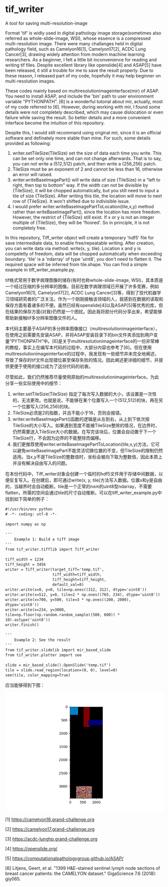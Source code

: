 # tif_writer
A tool for saving multi-resolution-image

Format 'tif' is widly used in digital pathology image storage(sometimes also referred as whole-slide-image, WSI), whose essence is a compressed multi-resolution image. There were many challanges held in digital pathology field, such as Camelyon16[1], Camelyon17[2], ACDC Lung Cancer[3], drawing widely attention from modern machine learning researchers. As a beginner, I felt a little bit inconvenience for reading and writing tif files. Despite excellent library like openslide[4] and ASAP[5] have been released, it still a trouble for me to save the result properly. Due to these reason, I released part of my code, hopefully it may help beginner on multi-resolution images.

These codes mainly based on multiresolutionimageinterface(mir) of ASAP. You need to install ASAP, and include the 'bin' path to user environment variable "PYTHONPATH". [6] is a wonderful tutorial about mir, actually, most of my code referred to [6]. However, during working with mir, I found some details were not completely described, which may cause dislocation or even failure while saving the result. So better details and a more convenient interface become the intuition of this repository.

Despite this, I would still recommand using original mir, since it is an official software and definately more stable than mine. For such, some details provided as following:
1. writer.setTileSize(TileSize) set the size of data each time you write. This can be set only one time, and can not change afterwards. That is to say, you can not write a (512,512) patch, and then write a (256,256) patch.
2. TileSize must be an exponent of 2 and cannot be less than 16, otherwise an error will raised.
3. writer.writeBaseImagePart() will write data of size {TileSize} in a "left to right, then top to bottom" way. If the width can not be divisible by {TileSize}, it will be chopped automatically, but you still need to input a tile of size {TileSize}. After writing this tile, the location will move to next row of {TileSize}. It won't shifted due to indivisible issue.
4. I would prefer writer.writeBaseImagePartToLocation(tile,x,y) method rather than writeBaseImagePart(), since the location has more freedom. However, the restrict of {TileSize} still exist. If x or y is not an integer multiple of {TileSize}, they will be 'floored'. So in principle, it is not completely free.

In this repository, Tiff_writer object will create a temporary 'hdf5' file for save intermediate data, to enable free/repeatable writing. After creation, you can write data via method: write(x, y, tile). Location x and y is compeletly of freedom, data will be chopped automatically when exceeding boundary. 'tile' is a 'ndarray' of type 'uint8', you don't need to flatten it. The required space will be inferred from tile.shape. You can find a simple example in tiff_writer_example.py.

tif格式常用于数字病理图像的储存(有时也称whole-slide-image, WSI)，其本质是一个经过压缩的多分辨率的图像。目前在数字病理领域已开展了许多竞赛，例如Camelyon16[1], Camelyon17[2], ACDC Lung Cancer[3]等，得到了现代机器学习领域研究者的广泛关注。作为一个刚刚接触该领域的人，我感到在数据的读取和保存方面有着诸多的不便。虽然已经有openslide[4]以及ASAP[5]等优秀的库，但在结果的保存方面(对我)仍然是一个困扰。因此我将部分代码分享出来，希望能够帮助新接触tif多分辨率图像文件的人。

本代码主要基于ASAP的多分辨率图像接口（multiresolutionimageinterface），在使用之前需要先安装ASAP，并将ASAP安装目录下的bin文件夹添加到用户变量“PYTHONPATH”中。[6]是关于multiresolutionimageinterface的一份非常棒的教程，事实上在编写本代码的过程中，大部分内容也参考了[6]。但在使用multiresolutionimageinterface的过程中，我发现有一些细节并未完全地阐述，导致了保存的tif文件出现错位甚至保存失败的情况。因此阐述更详细的细节，并提供更便于使用的接口成为了这份代码的初衷。

尽管如此，我们仍然推荐尽量使用原始的multiresolutionimageinterface。为此分享一些实际使用中的细节：
1. writer.setTileSize(TileSize) 指定了每次写入数据的大小，该设置是一次性的，无法更改。也就是说，不能够在某个位置写入一个(512,512)的块，再在另一个位置写入(256,256)的块。
2. TileSize必须是2的指数，并且不能小于16，否则会报错。
3. writer.writeBaseImagePart()函数的逻辑是从左到右，从上到下依次按TileSize的大小写入。如果遇到宽度不能被TileSize整除的情况，在边界时，仍然需要送入TileSize大小的数据。在写完该块后，位置会自动置于下一个TileSize行，不会因为边界的不能整除而偏移。
4. 我们更推荐使用writer.writeBaseImagePartToLocation(tile,x,y)方法，它可以避免writeBaseImagePart不能灵活切换位置的不变，但TileSize的限制仍然适用。当x,y不是TileSize的整数倍时，坐标会被向下取为整数倍，因此本质上并没有解决自由写入的问题。

在本份代码中，Tiff_writer对象会创建一个临时的hdf5文件用于存储中间数据，以便反复写入。在创建后，即可通过write(x, y, tile)方法写入数据。位置x和y是自由的，当越界时会自动截断。tile是一个正常的nxm的uint8型ndarray，不需要flatten，所需的空间会通过tile的尺寸自动推断。可以在tiff_writer_example.py中找到如下简单的例子：

```
#!/usr/bin/env python
# -*- coding: utf-8 -*-

import numpy as np

'''
    Example 1: Build a tiff image
'''
from tif_writer.tifflib import Tiff_writer

tiff_width = 1234
tiff_height = 3456
writer = Tiff_writer(target_tiff='temp.tif',
                     tiff_width=tiff_width,
                     tiff_height=tiff_height,
                     default_val=0)
writer.write(x=0, y=0, tile=np.ones((312, 312), dtype='uint8'))
writer.write(x=512, y=0, tile=2 * np.ones((765, 234), dtype='uint8'))
writer.write(x=700, y=500, tile=3 * np.ones((200, 2000), dtype='uint8'))
writer.write(x=234, y=3000, tile=np.floor(np.random.random_sample((500, 600)) * 10).astype('uint8'))
writer.finish()

'''
    Example 2: See the result
'''
from tif_writer.slidelib import mir_based_slide
from tif_writer.plotter import see

slide = mir_based_slide().OpenSlide('temp.tif')
tile = slide.read_region(location=(0, 0), level=0)
see(tile, color_mapping=True)

```

应当能够得到下图：

![Image text Result](img-storage/Figure_1.png)

[1] https://camelyon16.grand-challenge.org

[2] https://camelyon17.grand-challenge.org

[3] https://acdc-lunghp.grand-challenge.org

[4] https://openslide.org/

[5] https://computationalpathologygroup.github.io/ASAP/

[6] Litjens, Geert, et al. "1399 H&E-stained sentinel lymph node sections of breast cancer patients: the CAMELYON dataset." GigaScience 7.6 (2018): giy065.
